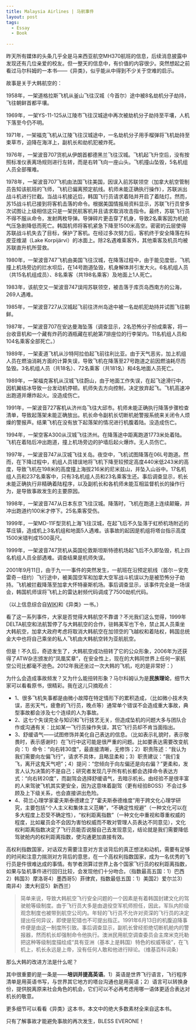 ```yaml
---
title: Malaysia Airlines | 马航事件
layout: post
tags:
  - Essay
  - Book
  
---
```


昨天所有媒体的头条几乎全是马来西亚航空MH370航班的信息，后续消息披露中发现还有几位亲爱的校友。但一整天的信息中，有价值的内容很少。突然想起之前看过马尔科姆的一本书——《异类》，似乎能从中得到不少关于空难的启示。

故事是关于大韩航空的：

1958年，一架道格拉斯飞机从釜山飞往汉城（今首尔）途中被8名劫机分子劫持，飞往朝鲜首都平壤。

1969年，一架YS-11-125从江陵市飞往汉城途中再次被劫机分子劫持至平壤，人机下落至今仍不明。

1971年，一架福克飞机从江陵飞往汉城途中，一名劫机分子用手榴弹将飞机劫持至束草市，迫降在海洋上，副机长和劫机犯被炸死。

1976年，一架波音707货机从伊朗首都德黑兰飞往汉城。飞机起飞升空后，没有按照标准仪表离场规则进行左转，而是右转飞向一座山头。飞机撞山坠毁，5名机组人员全部罹难。 

1978年，一架波音707飞机由法国飞往美国，因误入前苏联领空（加拿大航空管制员告知该航班的飞师，飞机已偏离预定航线。机师未能正确执行操作），苏联派出战斗机进行拦截。当战斗机接近后，韩国飞行员请求着陆并开启了着陆灯。然而，苏15战斗机已接到将客机击落的命令。根据美国情报局资料显示，苏联飞行员曾多次试图让上级相信这只是一架民航客机并且请求取消攻击指令。最终，苏联飞行员不得不服从命令，发射两枚导弹。导弹碎片更击穿了机身，导致2名乘客因为机舱气压急剧降低而死亡。韩国机师将客机紧急下降至1500米高空。密密的云层使得苏联战斗机失去了目标，保护了客机。在经过多次努力后，客机终于安全降落在科皮亚维湖（Lake Korpijärvi）的冰面上。除2名遇难乘客外，其他乘客及机员均被苏联直升机所营救。

1980年，一架波音747飞机由美国飞往汉城，在降落过程中，由于能见度低，飞机撞上机场旁边的拦水坝后，在14号跑道坠毁，机身解体并引发大火。6名机组人员（共15名机组成员）、8名乘客（共198名乘客）及地面上1人死亡。

1983年，该航空又一架波音747误闯苏联领空，被击落于库页岛西南方的公海，269人遇难。

1985年，一架波音727从汉城起飞前往济州岛途中被一名劫机犯劫持并试图飞往朝鲜。

1987年，一架波音707在安达曼海坠落（调查显示，2名恐怖分子扮成乘客，将一台收音机和一个藏有炸药的酒瓶藏在机舱第7排座位的行李架内。11名机组人员和104名乘客全部死亡。）

1989年，一架麦道飞机从沙特阿拉伯起飞前往利比亚。由于天气恶劣，加上机组人员在燃油消耗方面的计算失误，导致飞机在降落至27号跑道之前因燃油耗尽而坠毁。3名机组人员（共18名）、72名乘客（共181名）和4名地面人员死亡。 

1989年，一架福克客机从汉城飞往蔚山，由于地面工作失误，在起飞途滑行中，因机翼结冰导致一台发动机停顿。机师失去方向控制，决定放弃起飞。飞机高速冲出跑道并爆炸起火。没造成伤亡。

1991年，一架波音727客机从济州岛飞往大邱市。机师未能正确执行降落步骤检查清单，导致起落架未能正确放出。机长命令副机长切断机舱警报系统来关闭令人烦燥的警报声。结果飞机在没有放下起落架的情况进行机腹着陆。没造成伤亡。

1994年，一架空客A300从汉城飞往济州。在降落途中距离跑道1773米处着陆。飞机在着陆后冲出跑道，撞上机场旁边的护墙后起火爆炸。无人员伤亡。

1997年，一架波音747从汉城飞往关岛。夜空中，飞机试图降落在06L号跑道。然而，在下降过程中，机组人员错误地将飞机下降至较预定高度440米低243米的高度，导致飞机在198米的高度撞上海拔216米的尼米兹山，并坠入山谷中。17名机组人员和237名乘客中，只有3名机组人员和23名乘客生还。事后调查显示，机长未能正确执行非精确着陆程序，以及副机长和各机师未能互相监督机长的操作行为，是导致事故发生的主要原因。

1998年，一架波音747从日本东京飞往汉城。降落时，飞机在跑道上连续颠簸，并冲出跑道约100米才停下。25名乘客受伤。 

1999年，一架MD-11F型货机上海飞往汉城，在起飞后不久坠落于虹桥机场附近的莘庄镇，造成机上3名机组和地面5人遇难。该事故的起因是机组将塔台指示高度1500米错判成1500英尺。

1999年，一架波音747货机从英国伦敦斯坦斯特德机场起飞后不久即坠毁，机上四名机组人员全部遇难。调查结果是机师失误。

2001年9月11日，由于九一一事件的突然发生，一航班在沿预定航线（首尔－安克雷奇－纽约）飞行途中，被美国空军和加拿大空军战斗机误以为是被恐怖分子劫持。飞机被拦截降落至加拿大怀特豪斯机场。事后调查显示，该事件完全是一场误会，韩国机师误将飞机上的雷达射频代码调成了7500劫机代码。

（以上信息综合自[WIKI](http://zh.wikipedia.org/wiki/%E5%A4%A7%E9%9F%93%E8%88%AA%E7%A9%BA)和《异类》一书。）

看了这一系列事件，大家是否觉得大韩航空不靠谱？不光我们这么觉得，1999年DELTA航空和法航暂停了与大韩航空的合作，驻韩美军也下令，禁止其人员乘坐大韩航空，加拿大政府考虑将取消大韩航空在加领空的飞越权和着陆权，韩国总统金大中也将自己乘坐的私人飞机由大韩航空转为亚航航空。

但是！不久后，奇迹发生了，大韩航空成功扭转了它的公众形象，2006年为还获得了ATW杂志颁发的“凤凰奖章”，在安全性上，现在的大韩同世界上任何一家航空公司比都毫不逊色。2012年我还坐过一次大韩的飞机，吃的是非常好：）

为什么会造成事故频发？又为什么能扭转形象？马尔科姆认为是**民族理论**，细节大家可以看看原书，很精彩。我在这儿只摘观点：

- 1、很多飞机失事都是由微小故障在特定情形下的累积造成，（比如微小技术失误，恶劣天气，疲惫的飞行员，晚点等）通常单个错误不会造成重大事故，典型事故都会涉及七个连续的人为事故。
- 2、这七个失误完全与知识和飞行技艺无关，但造成坠机的问题大多与团队合作或沟通有关：比如某一飞行员操作失误，其它飞行员却不肯当面指出。
- 3、舒缓语气——试图修饰并美化自己表达的信息。（比如表示礼貌时，表示敬畏时，表示感谢时）在飞行中这可能是很严重的问题。比如要表达需要改变航向：1）命令：“向右转30度”，最直接清晰，无修饰；2）职责陈述：“我认为我们需要向左偏飞行”，请求不具体，且略显柔和；3）职责建议：“我们复飞，离开这鬼天气吧”；4）提问：“您倾向于向左偏还是向右偏？”更柔和，发言人认为决策的不是自己；研究者发现几乎所有机长都会选择命令表达方式：“向右转20度”，而副驾会选择舒缓语气，去暗示机长。由经验不是很丰富的人来驾驶飞机其实更安全，因为这意味着副驾（更有经验BOSS）不会过多顾及上下级关系，也会直接讲出危险。
- 4、荷兰心理学家霍夫斯泰德建立了“霍夫斯泰德维度”用于跨文化心理学研究，主要包括“个人主义和集体主义范畴”，“不确定性规避”（一种文化可以在多大程度上忍受不确定性），“权利距离指数”（一种文化中重视和尊重权威的程度，比如雇员会不会因为害怕权威而不敢对管理人员表达不同意见），文化权利距离指数决定了飞行员能否说服自己去发现意见，结论就是我们需要降低驾驶舱内的权利距离指数，使沟通更加直接有效。

高权利指数国家，对话双方需要注意对方言谈背后的真正想法和动机，需要有足够的时间和注意力揣测对方背后的意思，在一个高权利指数国家，成为一名优秀的飞行员是件很难达成的事情。有学者测算过世界上各个国家飞行员的权利距离指数，如果与坠机事件进行回归比较，会发现他们十分吻合。（指数最高五国：1）巴西2）韩国3）摩洛哥4）墨西哥5）菲律宾，指数最低五国：1）美国2）爱尔兰3）南非4）澳大利亚5）新西兰）

>简单来说，导致大韩航空飞行安全问题的一个因素是有着韩国封建文化的驾驶舱等级制度。由于飞行员大多是由退役空军机师担任，因此，军队内阶级观念制度也被带到航空公司内。年轻的飞行员不允许对资深的飞行员的决定提出任何异议，即使是犯错也不可提出指正。1991年6月13日的机腹迫降事件便是由这一制度所引致。事后调查显示，副机长曾经拒绝切断机舱内的警报器，然而机长却强制命令他执行。澳洲民用航空调查委员会主席米克托勒把这种等级制度描绘成“具有亚洲（基本上是韩国）特色的权威等级”，在飞机上，机长永远是上帝，没有任何人敢和他进行辩论。（维基百科词条）  

那么大韩的改进方法是什么呢？

其中很重要的是一条是——**培训并提高英语**。1）英语是世界飞行语言，飞行程序清单是用英语书写，与世界其它地方的塔台沟通也是用英语；2）语言可以转换身份，提供脱离原来社会角色的机会，它们可以不必再考虑用哪一语体更适合表达对机长的敬意。

更多细节可以看看《异类》这本书，本文中的绝大多数素材全来自这本书。

只有了解事故才能避免事故的再次发生，BLESS EVERONE！